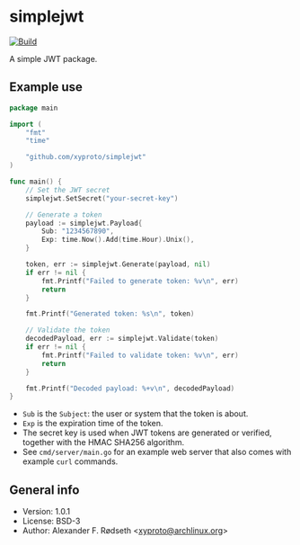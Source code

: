 # simplejwt

[![Build](https://github.com/xyproto/simplejwt/actions/workflows/build.yml/badge.svg)](https://github.com/xyproto/simplejwt/actions/workflows/build.yml)

A simple JWT package.

## Example use

```go
package main

import (
    "fmt"
    "time"

    "github.com/xyproto/simplejwt"
)

func main() {
    // Set the JWT secret
    simplejwt.SetSecret("your-secret-key")

    // Generate a token
    payload := simplejwt.Payload{
        Sub: "1234567890",
        Exp: time.Now().Add(time.Hour).Unix(),
    }

    token, err := simplejwt.Generate(payload, nil)
    if err != nil {
        fmt.Printf("Failed to generate token: %v\n", err)
        return
    }

    fmt.Printf("Generated token: %s\n", token)

    // Validate the token
    decodedPayload, err := simplejwt.Validate(token)
    if err != nil {
        fmt.Printf("Failed to validate token: %v\n", err)
        return
    }

    fmt.Printf("Decoded payload: %+v\n", decodedPayload)
}
```

* `Sub` is the `Subject`: the user or system that the token is about.
* `Exp` is the expiration time of the token.
* The secret key is used when JWT tokens are generated or verified, together with the HMAC SHA256 algorithm.
* See `cmd/server/main.go` for an example web server that also comes with example `curl` commands.

## General info

* Version: 1.0.1
* License: BSD-3
* Author: Alexander F. Rødseth &lt;xyproto@archlinux.org&gt;

